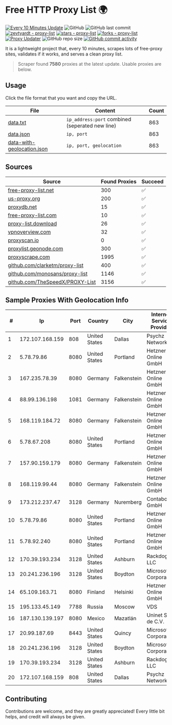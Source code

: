 
# Free HTTP Proxy List 🌍

[![Every 10 Minutes Update](https://github.com/mertguvencli/http-proxy-list/actions/workflows/main.yml/badge.svg?branch=main)](https://github.com/mertguvencli/http-proxy-list/actions/workflows/main.yml)
![GitHub](https://img.shields.io/github/license/mertguvencli/http-proxy-list)
![GitHub last commit](https://img.shields.io/github/last-commit/mertguvencli/http-proxy-list)
[![zevtyardt - proxy-list](https://img.shields.io/static/v1?label=zevtyardt&message=proxy-list&color=blue&logo=github)](https://github.com/zevtyardt/proxy-list "Go to GitHub repo")
[![stars - proxy-list](https://img.shields.io/github/stars/zevtyardt/proxy-list?style=social)](https://github.com/zevtyardt/proxy-list)
[![forks - proxy-list](https://img.shields.io/github/forks/zevtyardt/proxy-list?style=social)](https://github.com/zevtyardt/proxy-list)
[![Proxy Updater](https://github.com/zevtyardt/proxy-list/workflows/Proxy%20Updater/badge.svg)](https://github.com/zevtyardt/proxy-list/actions?query=workflow:"Proxy+Updater")
![GitHub repo size](https://img.shields.io/github/repo-size/zevtyardt/proxy-list)
[![GitHub commit activity](https://img.shields.io/github/commit-activity/m/zevtyardt/proxy-list?logo=commits)](https://github.com/zevtyardt/proxy-list/commits/main)

It is a lightweight project that, every 10 minutes, scrapes lots of free-proxy sites, validates if it works, and serves a clean proxy list.

> Scraper found **7580** proxies at the latest update. Usable proxies are below.

## Usage

Click the file format that you want and copy the URL.

|File|Content|Count|
|----|-------|-----|
|[data.txt](https://raw.githubusercontent.com/mertguvencli/http-proxy-list/main/proxy-list/data.txt)|`ip_address:port` combined (seperated new line)|863|
|[data.json](https://raw.githubusercontent.com/mertguvencli/http-proxy-list/main/proxy-list/data.json)|`ip, port`|863|
|[data-with-geolocation.json](https://raw.githubusercontent.com/mertguvencli/http-proxy-list/main/proxy-list/data-with-geolocation.json)|`ip, port, geolocation`|863|

## Sources

|Source|Found Proxies|Succeed|
|------|-------------|-------|
|[free-proxy-list.net](https://free-proxy-list.net)|300|✅|
|[us-proxy.org](https://www.us-proxy.org)|200|✅|
|[proxydb.net](http://proxydb.net)|15|✅|
|[free-proxy-list.com](https://free-proxy-list.com/?page=&port=&type%5B%5D=http&type%5B%5D=https&up_time=0&search=Search)|10|✅|
|[proxy-list.download](https://www.proxy-list.download/HTTP)|26|✅|
|[vpnoverview.com](https://vpnoverview.com/privacy/anonymous-browsing/free-proxy-servers)|32|✅|
|[proxyscan.io](https://www.proxyscan.io)|0|✅|
|[proxylist.geonode.com](https://proxylist.geonode.com/api/proxy-list?limit=300&page=1&sort_by=lastChecked&sort_type=desc&protocols=http,https)|300|✅|
|[proxyscrape.com](https://api.proxyscrape.com/v2/?request=displayproxies&protocol=http&timeout=10000&country=all&ssl=all&anonymity=all)|1995|✅|
|[github.com/clarketm/proxy-list](https://raw.githubusercontent.com/clarketm/proxy-list/master/proxy-list-raw.txt)|400|✅|
|[github.com/monosans/proxy-list](https://raw.githubusercontent.com/monosans/proxy-list/main/proxies/http.txt)|1146|✅|
|[github.com/TheSpeedX/PROXY-List](https://raw.githubusercontent.com/TheSpeedX/PROXY-List/master/http.txt)|3156|✅|


## Sample Proxies With Geolocation Info

|#|Ip|Port|Country|City|Internet Service Provider|
|-|--|----|-------|----|-------------------------|
|1|172.107.168.159|808|United States|Dallas|Psychz Networks|
|2|5.78.79.86|8080|United States|Portland|Hetzner Online GmbH|
|3|167.235.78.39|8080|Germany|Falkenstein|Hetzner Online GmbH|
|4|88.99.136.198|1081|Germany|Falkenstein|Hetzner Online GmbH|
|5|168.119.184.72|8080|Germany|Falkenstein|Hetzner Online GmbH|
|6|5.78.67.208|8080|United States|Portland|Hetzner Online GmbH|
|7|157.90.159.179|8080|Germany|Falkenstein|Hetzner Online GmbH|
|8|168.119.99.44|8080|Germany|Falkenstein|Hetzner Online GmbH|
|9|173.212.237.47|3128|Germany|Nuremberg|Contabo GmbH|
|10|5.78.79.86|8080|United States|Portland|Hetzner Online GmbH|
|11|5.78.92.240|8080|United States|Portland|Hetzner Online GmbH|
|12|170.39.193.234|3128|United States|Ashburn|Rackdog, LLC|
|13|20.241.236.196|3128|United States|Boydton|Microsoft Corporation|
|14|65.109.163.71|8080|Finland|Helsinki|Hetzner Online GmbH|
|15|195.133.45.149|7788|Russia|Moscow|VDS|
|16|187.130.139.197|8080|Mexico|Mazatlán|Uninet S.A. de C.V.|
|17|20.99.187.69|8443|United States|Quincy|Microsoft Corporation|
|18|20.241.236.196|3128|United States|Boydton|Microsoft Corporation|
|19|170.39.193.234|3128|United States|Ashburn|Rackdog, LLC|
|20|172.107.168.159|808|United States|Dallas|Psychz Networks|



## Contributing

Contributions are welcome, and they are greatly appreciated! Every
little bit helps, and credit will always be given.

